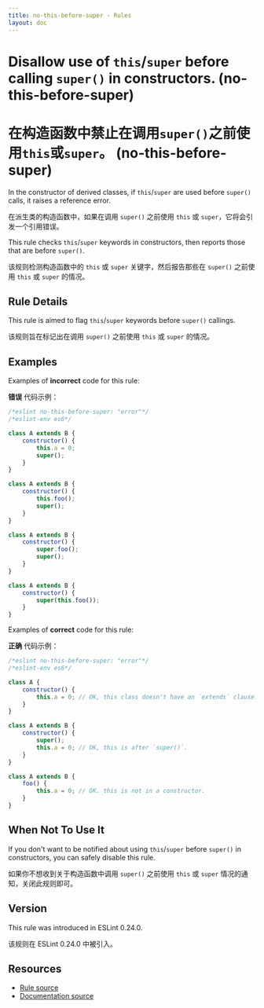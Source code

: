 ```yaml
---
title: no-this-before-super - Rules
layout: doc
---
```

<!-- Note: No pull requests accepted for this file. See README.md in the root directory for details. -->

# Disallow use of `this`/`super` before calling `super()` in constructors. (no-this-before-super)

# 在构造函数中禁止在调用`super()`之前使用`this`或`super`。 (no-this-before-super)

In the constructor of derived classes, if `this`/`super` are used before `super()` calls, it raises a reference error.

在派生类的构造函数中，如果在调用 `super()` 之前使用 `this` 或 `super`，它将会引发一个引用错误。

This rule checks `this`/`super` keywords in constructors, then reports those that are before `super()`.

该规则检测构造函数中的 `this` 或 `super` 关键字，然后报告那些在 `super()` 之前使用 `this` 或 `super` 的情况。

## Rule Details

This rule is aimed to flag `this`/`super` keywords before `super()` callings.

该规则旨在标记出在调用 `super()` 之前使用 `this` 或 `super` 的情况。

## Examples

Examples of **incorrect** code for this rule:

**错误** 代码示例：

```js
/*eslint no-this-before-super: "error"*/
/*eslint-env es6*/

class A extends B {
    constructor() {
        this.a = 0;
        super();
    }
}

class A extends B {
    constructor() {
        this.foo();
        super();
    }
}

class A extends B {
    constructor() {
        super.foo();
        super();
    }
}

class A extends B {
    constructor() {
        super(this.foo());
    }
}
```

Examples of **correct** code for this rule:

**正确** 代码示例：

```js
/*eslint no-this-before-super: "error"*/
/*eslint-env es6*/

class A {
    constructor() {
        this.a = 0; // OK, this class doesn't have an `extends` clause.
    }
}

class A extends B {
    constructor() {
        super();
        this.a = 0; // OK, this is after `super()`.
    }
}

class A extends B {
    foo() {
        this.a = 0; // OK. this is not in a constructor.
    }
}
```

## When Not To Use It

If you don't want to be notified about using `this`/`super` before `super()` in constructors, you can safely disable this rule.

如果你不想收到关于构造函数中调用 `super()` 之前使用 `this` 或 `super` 情况的通知，关闭此规则即可。

## Version

This rule was introduced in ESLint 0.24.0.

该规则在 ESLint 0.24.0 中被引入。

## Resources

* [Rule source](https://github.com/eslint/eslint/tree/master/lib/rules/no-this-before-super.js)
* [Documentation source](https://github.com/eslint/eslint/tree/master/docs/rules/no-this-before-super.md)
